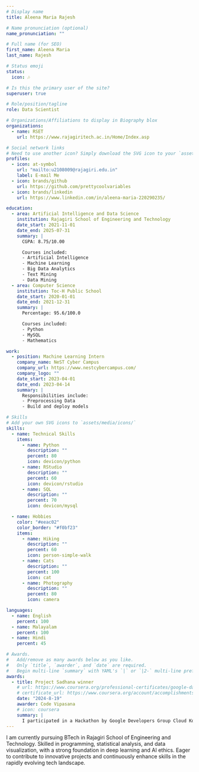 ```yaml
---
# Display name
title: Aleena Maria Rajesh

# Name pronunciation (optional)
name_pronunciation: ""

# Full name (for SEO)
first_name: Aleena Maria
last_name: Rajesh

# Status emoji
status:
  icon: 🎶

# Is this the primary user of the site?
superuser: true

# Role/position/tagline
role: Data Scientist

# Organizations/Affiliations to display in Biography blox
organizations:
  - name: RSET
    url: https://www.rajagiritech.ac.in/Home/Index.asp

# Social network links
# Need to use another icon? Simply download the SVG icon to your `assets/media/icons/` folder.
profiles:
  - icon: at-symbol
    url: "mailto:u2108009@rajagiri.edu.in"
    label: E-mail Me
  - icon: brands/github
    url: https://github.com/prettycoolvariables
  - icon: brands/linkedin
    url: https://www.linkedin.com/in/aleena-maria-220290235/

education:
  - area: Artificial Intelligence and Data Science
    institution: Rajagiri School of Engineering and Technology
    date_start: 2021-11-01
    date_end: 2025-07-31
    summary: |
      CGPA: 8.75/10.00

      Courses included:
      - Artificial Intelligence
      - Machine Learning
      - Big Data Analytics
      - Text Mining
      - Data Mining
  - area: Computer Science
    institution: Toc-H Public School
    date_start: 2020-01-01
    date_end: 2021-12-31
    summary: |
      Percentage: 95.6/100.0

      Courses included:
      - Python
      - MySQL
      - Mathematics

work:
  - position: Machine Learning Intern
    company_name: NeST Cyber Campus
    company_url: https://www.nestcybercampus.com/
    company_logo: ""
    date_start: 2023-04-01
    date_end: 2023-04-14
    summary: |
      Responsibilities include:
      - Preprocessing Data
      - Build and deploy models

# Skills
# Add your own SVG icons to `assets/media/icons/`
skills:
  - name: Technical Skills
    items:
      - name: Python
        description: ""
        percent: 80
        icon: devicon/python
      - name: RStudio
        description: ""
        percent: 60
        icon: devicon/rstudio
      - name: SQL
        description: ""
        percent: 70
        icon: devicon/mysql

  - name: Hobbies
    color: "#eeac02"
    color_border: "#f0bf23"
    items:
      - name: Hiking
        description: ""
        percent: 60
        icon: person-simple-walk
      - name: Cats
        description: ""
        percent: 100
        icon: cat
      - name: Photography
        description: ""
        percent: 80
        icon: camera

languages:
  - name: English
    percent: 100
  - name: Malayalam
    percent: 100
  - name: Hindi
    percent: 45

# Awards.
#   Add/remove as many awards below as you like.
#   Only `title`, `awarder`, and `date` are required.
#   Begin multi-line `summary` with YAML's `|` or `|2-` multi-line prefix and indent 2 spaces below.
awards:
  - title: Project Sadhana winner
    # url: https://www.coursera.org/professional-certificates/google-data-analytics?myLearningTab=IN_PROGRESS
    # certificate_url: https://www.coursera.org/account/accomplishments/specialization/certificate/RBRUEXDYP0UT
    date: "2024-8-19"
    awarder: Code Vipasana
    # icon: coursera
    summary: |
      I participated in a Hackathon by Google Developers Group Cloud Kochi and KSUM. My team was able to snag the top teams position. And later, we got the Top winning teams titles in Project Sadhana by Code Vipasana, Google India.
---
```


I am currently pursuing BTech in Rajagiri School of Engineering and Technology. Skilled in programming, statistical analysis, and data visualization, with a strong foundation in deep learning and AI ethics. Eager to contribute to innovative projects and continuously enhance skills in the rapidly evolving tech landscape.
